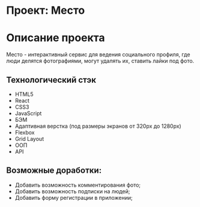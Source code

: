 # Проект: Место

# Описание проекта
Место - интерактивный сервис для ведения социального профиля, где люди делятся фотографиями, могут удалять их, ставить лайки под фото.

## Технологический стэк
* HTML5
* React
* CSS3
* JavaScript
* БЭМ
* Адаптивная верстка (под размеры экранов от 320рх до 1280рх)
* Flexbox
* Grid Layout
* ООП
* API


## Возможные доработки:
* Добавить возможность комментирования фото;
* Добавить возможность подписки на людей;
* Добавить форму регистрации в приложении;